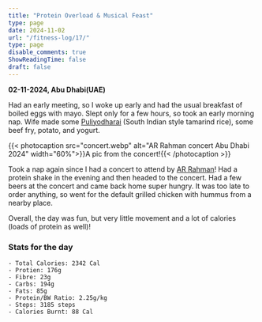 ```yaml
---
title: "Protein Overload & Musical Feast"
type: page
date: 2024-11-02
url: "/fitness-log/17/"
type: page
disable_comments: true
ShowReadingTime: false
draft: false
---
```

**02-11-2024, Abu Dhabi(UAE)**

Had an early meeting, so I woke up early and had the usual breakfast of boiled eggs with mayo. Slept only for a few hours, so took an early morning nap. Wife made some [Puliyodharai](https://www.kannammacooks.com/puliyodharai-iyengar-puliyodharai-kovil-puliyodharai/) (South Indian style tamarind rice), some beef fry, potato, and yogurt.

{{< photocaption src="concert.webp" alt="AR Rahman concert Abu Dhabi 2024" width="60%">}}A pic from the concert!{{< /photocaption >}}


Took a nap again since I had a concert to attend by [AR Rahman](https://en.wikipedia.org/wiki/A._R._Rahman)! Had a protein shake in the evening and then headed to the concert. Had a few beers at the concert and came back home super hungry. It was too late to order anything, so went for the default grilled chicken with hummus from a nearby place.

Overall, the day was fun, but very little movement and a lot of calories (loads of protein as well)!


### Stats for the day

```
- Total Calories: 2342 Cal
- Protien: 176g
- Fibre: 23g
- Carbs: 194g
- Fats: 85g
- Protein/BW Ratio: 2.25g/kg
- Steps: 3185 steps
- Calories Burnt: 88 Cal

```
